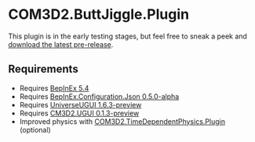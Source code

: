 # COM3D2.ButtJiggle.Plugin

This plugin is in the early testing stages, but feel free to sneak a peek and [download the latest pre-release](https://github.com/luvoid/COM3D2.ButtJiggle.Plugin/releases).

## Requirements
* Requires [BepInEx 5.4](https://github.com/BepInEx/BepInEx)
* Requires [BepInEx.Configuration.Json 0.5.0-alpha](https://github.com/luvoid/BepInEx.Configuration.Json)
* Requires [UniverseUGUI 1.6.3-preview](https://github.com/luvoid/UniverseUGUI)
* Requires [CM3D2.UGUI 0.1.3-preview](https://github.com/luvoid/CM3D2.UGUI)
* Improved physics with [COM3D2.TimeDependentPhysics.Plugin](https://github.com/luvoid/COM3D2.TimeDependentPhysics.Plugin) (optional)
